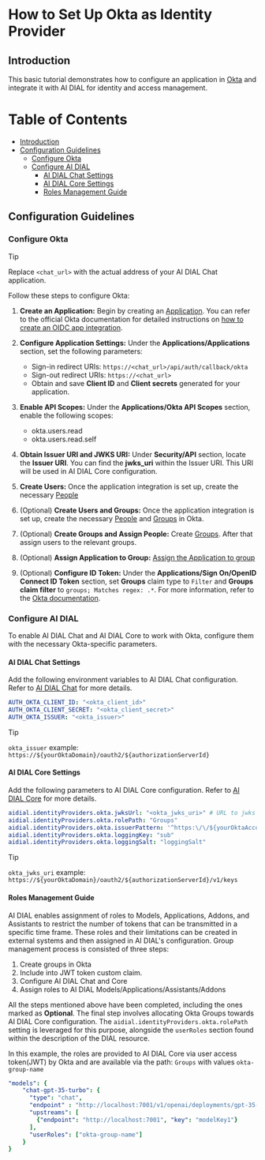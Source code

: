 
<!-- omit from toc -->
# How to Set Up Okta as Identity Provider

## Introduction

This basic tutorial demonstrates how to configure an application in [Okta](https://www.okta.com/customer-identity/single-sign-on) and integrate it with AI DIAL for identity and access management.

<div class="docusaurus-ignore">

<!-- omit from toc -->
# Table of Contents

- [Introduction](#introduction)
- [Configuration Guidelines](#configuration-guidelines)
  - [Configure Okta](#configure-okta)
  - [Configure AI DIAL](#configure-ai-dial)
    - [AI DIAL Chat Settings](#ai-dial-chat-settings)
    - [AI DIAL Core Settings](#ai-dial-core-settings)
    - [Roles Management Guide](#roles-management-guide)
  
</div>

## Configuration Guidelines

### Configure Okta

> [!TIP]
> Replace `<chat_url>` with the actual address of your AI DIAL Chat application.

Follow these steps to configure Okta:

1. **Create an Application:** Begin by creating an [Application](https://help.okta.com/okta_help.htm?type=oie&locale=en&id=csh-apps-main). You can refer to the official Okta documentation for detailed instructions on [how to create an OIDC app integration](https://help.okta.com/oie/en-us/content/topics/apps/apps_app_integration_wizard_oidc.htm).
1. **Configure Application Settings:** Under the **Applications/Applications** section, set the following parameters:
    - Sign-in redirect URIs: `https://<chat_url>/api/auth/callback/okta`
    - Sign-out redirect URIs: `https://<chat_url>`
    - Obtain and save **Client ID** and **Client secrets** generated for your application.

2. **Enable API Scopes:** Under the **Applications/Okta API Scopes** section, enable the following scopes:
    - okta.users.read
    - okta.users.read.self
3. **Obtain Issuer URI and JWKS URI:** Under **Security/API** section, locate the **Issuer URI**. You can find the **jwks_uri** within the Issuer URI. This URI will be used in AI DIAL Core configuration.
4. **Create Users:** Once the application integration is set up, create the necessary [People](https://help.okta.com/oie/en-us/content/topics/users-groups-profiles/usgp-people.htm)
5. (Optional) **Create Users and Groups:** Once the application integration is set up, create the necessary [People](https://help.okta.com/oie/en-us/content/topics/users-groups-profiles/usgp-people.htm) and [Groups](https://help.okta.com/oie/en-us/content/topics/users-groups-profiles/usgp-groups-main.htm) in Okta.
6. (Optional) **Create Groups and Assign People:** Create [Groups](https://help.okta.com/oie/en-us/content/topics/users-groups-profiles/usgp-groups-main.htm). After that assign users to the relevant groups.
7. (Optional) **Assign Application to Group:** [Assign the Application to group](https://help.okta.com/oie/en-us/content/topics/users-groups-profiles/usgp-assign-app-group.htm)
8. (Optional) **Configure ID Token:** Under the **Applications/Sign On/OpenID Connect ID Token** section, set **Groups** claim type to `Filter` and **Groups claim filter** to `groups; Matches regex: .*`. For more information, refer to the [Okta documentation](https://developer.okta.com/docs/guides/customize-tokens-groups-claim/main/).


### Configure AI DIAL

To enable AI DIAL Chat and AI DIAL Core to work with Okta, configure them with the necessary Okta-specific parameters.

#### AI DIAL Chat Settings

Add the following environment variables to AI DIAL Chat configuration. Refer to [AI DIAL Chat](https://github.com/epam/ai-dial-chat/blob/development/apps/chat/README.md#environment-variables) for more details.
   
  ```yaml
  AUTH_OKTA_CLIENT_ID: "<okta_client_id>"
  AUTH_OKTA_CLIENT_SECRET: "<okta_client_secret>"
  AUTH_OKTA_ISSUER: "<okta_issuer>" 
  ```

> [!TIP]
> `okta_issuer` example: `https://${yourOktaDomain}/oauth2/${authorizationServerId}`

#### AI DIAL Core Settings

Add the following parameters to AI DIAL Core configuration. Refer to [AI DIAL Core](https://github.com/epam/ai-dial-core?tab=readme-ov-file#configuration) for more details.
   
  ```yaml
  aidial.identityProviders.okta.jwksUrl: "<okta_jwks_uri>" # URL to jwks token like https://${yourOktaDomain}/oauth2/default/v1/keys
  aidial.identityProviders.okta.rolePath: "Groups"
  aidial.identityProviders.okta.issuerPattern: '^https:\/\/${yourOktaAccount}\.okta\.com.*$'
  aidial.identityProviders.okta.loggingKey: "sub"
  aidial.identityProviders.okta.loggingSalt: "loggingSalt"

  ```
  > [!TIP]
  > `okta_jwks_uri` example: `https://${yourOktaDomain}/oauth2/${authorizationServerId}/v1/keys`

#### Roles Management Guide

AI DIAL enables assignment of roles to Models, Applications, Addons, and Assistants to restrict the number of tokens that can be transmitted in a specific time frame. These roles and their limitations can be created in external systems and then assigned in AI DIAL's configuration.
Group management process is consisted of three steps:

1. Create groups in Okta
1. Include into JWT token custom claim.
1. Configure AI DIAL Chat and Core
1. Assign roles to AI DIAL Models/Applications/Assistants/Addons

All the steps mentioned above have been completed, including the ones marked as **Optional**. The final step involves allocating Okta Groups towards AI DIAL Core configuration. The `aidial.identityProviders.okta.rolePath` setting is leveraged for this purpose, alongside the `userRoles` section found within the description of the DIAL resource.

In this example, the roles are provided to AI DIAL Core via user access token(JWT) by Okta and are available via the path: `Groups` with values `okta-group-name`

  ```yaml
  "models": {
      "chat-gpt-35-turbo": {
        "type": "chat",
        "endpoint" : "http://localhost:7001/v1/openai/deployments/gpt-35-turbo/chat/completions",
        "upstreams": [
          {"endpoint": "http://localhost:7001", "key": "modelKey1"}
        ],
        "userRoles": ["okta-group-name"]
      }
  }
  ```

